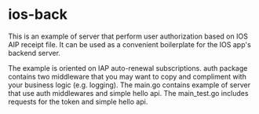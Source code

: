 # ios-back
This is an example of server that perform user authorization based on IOS AIP receipt file.
It can be used as a convenient boilerplate for the IOS app's backend server.

The example is oriented on IAP auto-renewal subscriptions. 
auth package contains two middleware that you may want to copy and compliment with your business logic (e.g. logging).
The main.go contains example of server that use auth middlewares and simple hello api. 
The main_test.go includes requests for the token and simple hello api.
